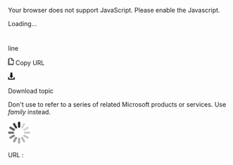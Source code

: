 Your browser does not support JavaScript. Please enable the Javascript.

Loading...

# 

line

![Copy URL](media/line/Copy.png)
Copy URL

![Download](media/line/Download.png)

Download topic

Don't use to refer to a series of related Microsoft products or services. Use *family* instead.

![In progress](media/line/activity-large.gif)

URL :
